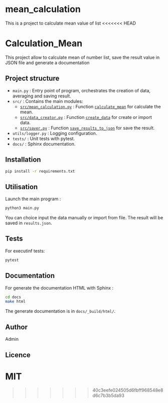 # mean_calculation
This is a project to calculate mean value of list
<<<<<<< HEAD

# Calculation_Mean

This project allow to calculate mean of number list, save the result value in JSON file and generate a documentation

## Project structure

- `main.py` : Entry point of program, orchestrates the creation of data, averaging and saving result.
- `src/` : Contains the main modules:
  - [`src/mean_calculation.py`](src/mean_calculation.py) : Function [`calculate_mean`](src/mean_calculation.py) for calculate the mean.
  - [`src/data_creator.py`](src/data_creator.py) : Function [`create_data`](src/data_creator.py) for create or import data.
  - [`src/saver.py`](src/saver.py) : Function [`save_results_to_json`](src/saver.py) for save the result.
- `utils/logger.py` : Logging configuration.
- `tests/` : Unit tests with pytest.
- `docs/` : Sphinx documentation.

## Installation

```sh
pip install -r requirements.txt
```

## Utilisation

Launch the main program :

```sh
python3 main.py
```

You can choice input the data manually or import from file. The result will be saved in `results.json`.

## Tests

For executinf tests:

```sh
pytest
```

## Documentation

For generate the documentation HTML with Sphinx :
```sh
cd docs
make html
```
The generate documentation is in `docs/_build/html/`.

## Author

Admin

## Licence

MIT
=======
>>>>>>> 40c3eefe024505d6fbff968548e8d6c7b3b5da93
